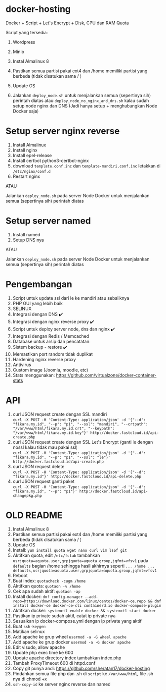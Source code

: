 # docker-hosting
Docker + Script + Let's Encrypt + Disk, CPU dan RAM Quota

Script yang tersedia:
1. Wordpress
2. Minio

1. Instal Almalinux 8
2. Pastikan semua partisi pakai ext4 dan /home memiliki partisi yang berbeda (tidak disatukan sama / )
3. Update OS
4. Jalankan `deploy_node.sh` untuk menjalankan semua (sepertinya sih) perintah diatas atau `deploy_node_no_nginx_and_dns.sh` kalau sudah setup node nginx dan DNS (Jadi hanya setup + menghubungkan Node Docker saja)

# Setup server nginx reverse
1. Install Almalinux
2. Install nginx
3. Install epel-release
4. Install certbot python3-certbot-nginx
5. download `template.conf.inc` dan `template-mandiri.conf.inc` letakkan di `/etc/nginx/conf.d`
6. Restart nginx

ATAU

Jalankan `deploy_node.sh` pada server Node Docker untuk menjalankan semua (sepertinya sih) perintah diatas

# Setup server named
1. Install named
2. Setup DNS nya

ATAU

Jalankan `deploy_node.sh` pada server Node Docker untuk menjalankan semua (sepertinya sih) perintah diatas

# Pengembangan
1. Script untuk update ssl dari le ke mandiri atau sebaliknya
2. PHP GUI yang lebih baik
3. SELINUX
4. Integrasi dengan DNS :heavy_check_mark:
5. Integrasi dengan nginx reverse proxy :heavy_check_mark:
6. Script untuk deploy server node, dns dan nginx :heavy_check_mark:
7. Integrasi dengan Redis / Memcached
8. Database untuk arsip dan pencatatan
9. Sistem backup - restore :heavy_check_mark:
10. Memastikan port random tidak duplikat
11. Hardening nginx reverse proxy
12. Antivirus
13. Custom image (Joomla, moodle, etc)
14. Stats menggunakan: https://github.com/virtualzone/docker-container-stats

# API
1. curl JSON request create dengan SSL mandiri<br>
`curl -X POST -H 'Content-Type: application/json' -d '{"--d": "fikara.my.id", "--p": "p1", "--ssl": "mandiri", "--crtpath": "/var/www/html/fikara.my.id.crt", "--keypath": "/var/www/html/fikara.my.id.key"}' http://docker.fastcloud.id/api-create.php`
2. curl JSON request create dengan SSL Let's Encrypt (ganti le dengan nossl kalau tidak mau pakai ssl)<br>
`curl -X POST -H 'Content-Type: application/json' -d '{"--d": "fikara.my.id", "--p": "p1", "--ssl": "le"}' http://docker.fastcloud.id/api-create.php`
3. curl JSON request delete<br>
`curl -X POST -H 'Content-Type: application/json' -d '{"--d": "fikara.my.id"}' http://docker.fastcloud.id/api-delete.php`
4. curl JSON request ganti paket<br>
`curl -X POST -H 'Content-Type: application/json' -d '{"--d": "fikara.my.id", "--p": "p1"}' http://docker.fastcloud.id/api-changepkg.php`

# OLD README
1. Instal Almalinux 8
2. Pastikan semua partisi pakai ext4 dan /home memiliki partisi yang berbeda (tidak disatukan sama / )
3. Update OS
4. Install: `yum install quota wget nano curl vim lsof git`
5. Aktifkan quota, edit `/etc/fstab` tambahkan `usrjquota=aquota.user,grpjquota=aquota.group,jqfmt=vfsv1` pada `defaults` bagian /home sehingga hasil akhirnya seperti `... /home ... defaults,usrjquota=aquota.user,grpjquota=aquota.group,jqfmt=vfsv1`
6. Reboot
7. Buat index: `quotacheck -cugm /home`
8. Aktifkan quota: `quotaon -v /home`
9. Cek apa sudah aktif: `quotaon -ap`
10. Install docker: `dnf config-manager --add-repo=https://download.docker.com/linux/centos/docker-ce.repo && dnf install docker-ce docker-ce-cli containerd.io docker-compose-plugin`
11. Aktifkan docker: `systemctl enable docker && systemctl start docker`
12. Pastikan ip private sudah aktif, catat ip private nya
13. Sesuaikan ip docker-compose.yml dengan ip private yang aktif
14. Buat `ssh-keygen`
15. Matikan selinux
16. Add apache ke grup wheel `usermod -a -G wheel apache`
17. Add apache ke grup docker `usermod -a -G docker apache`
18. Edit visudo, allow apache
19. Update php exec time ke 600
20. Update apache directory index tambahkan index.php
21. Tambah ProxyTimeout 600 di httpd.conf
22. Copy git punya andi: https://github.com/sheratan17/docker-hosting
24. Pindahkan semua file php dan .sh di `script` ke `/var/www/html`, file .sh nya di chmod +x
25. `ssh-copy-id` ke server nginx reverse dan named
